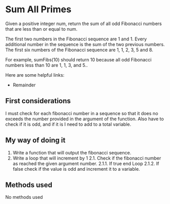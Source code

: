 # Sum All Primes

Given a positive integer num, return the sum of all odd Fibonacci numbers that
are less than or equal to num.

The first two numbers in the Fibonacci sequence are 1 and 1. Every additional
number in the sequence is the sum of the two previous numbers. The first
six numbers of the Fibonacci sequence are 1, 1, 2, 3, 5 and 8.

For example, sumFibs(10) should return 10 because all odd Fibonacci numbers
less than 10 are 1, 1, 3, and 5..

Here are some helpful links:
 * Remainder

## First considerations

I must check for each fibonacci number in a sequence so that it does no exceeds
the number provided in the argument of the function. Also have to check if it
is odd, and if it is I need to add to a total variable.

## My way of doing it

1. Write a function that will output the fibonacci sequence.
2. Write a loop that will increment by 1
2.1. Check if the fibonacci number as reached the given argument number.
2.1.1. If true end Loop
2.1.2. If false check if the value is odd and increment it to a variable.

## Methods used
No methods used
